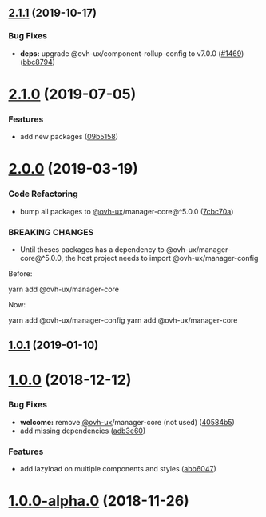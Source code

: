 ## [2.1.1](https://github.com/ovh-ux/manager/compare/@ovh-ux/manager-welcome@2.1.0...@ovh-ux/manager-welcome@2.1.1) (2019-10-17)


### Bug Fixes

* **deps:** upgrade @ovh-ux/component-rollup-config to v7.0.0 ([#1469](https://github.com/ovh-ux/manager/issues/1469)) ([bbc8794](https://github.com/ovh-ux/manager/commit/bbc8794))



# [2.1.0](https://github.com/ovh-ux/manager/compare/@ovh-ux/manager-welcome@2.0.0...@ovh-ux/manager-welcome@2.1.0) (2019-07-05)


### Features

* add new packages ([09b5158](https://github.com/ovh-ux/manager/commit/09b5158))



# [2.0.0](https://github.com/ovh-ux/manager/compare/@ovh-ux/manager-welcome@1.0.1...@ovh-ux/manager-welcome@2.0.0) (2019-03-19)


### Code Refactoring

* bump all packages to [@ovh-ux](https://github.com/ovh-ux)/manager-core@^5.0.0 ([7cbc70a](https://github.com/ovh-ux/manager/commit/7cbc70a))


### BREAKING CHANGES

* Until theses packages has a dependency to @ovh-ux/manager-core@^5.0.0, the host project needs to import @ovh-ux/manager-config

Before:

yarn add @ovh-ux/manager-core

Now:

yarn add @ovh-ux/manager-config
yarn add @ovh-ux/manager-core



## [1.0.1](https://github.com/ovh-ux/manager/compare/@ovh-ux/manager-welcome@1.0.0...@ovh-ux/manager-welcome@1.0.1) (2019-01-10)



# [1.0.0](https://github.com/ovh-ux/manager/compare/@ovh-ux/manager-welcome@1.0.0-alpha.1...@ovh-ux/manager-welcome@1.0.0) (2018-12-12)


### Bug Fixes

* **welcome:** remove [@ovh-ux](https://github.com/ovh-ux)/manager-core (not used) ([40584b5](https://github.com/ovh-ux/manager/commit/40584b5))
* add missing dependencies ([adb3e60](https://github.com/ovh-ux/manager/commit/adb3e60))


### Features

* add lazyload on multiple components and styles ([abb6047](https://github.com/ovh-ux/manager/commit/abb6047))



# [1.0.0-alpha.0](https://github.com/ovh-ux/manager/compare/@ovh-ux/manager-welcome@0.0.0...@ovh-ux/manager-welcome@1.0.0-alpha.0) (2018-11-26)



